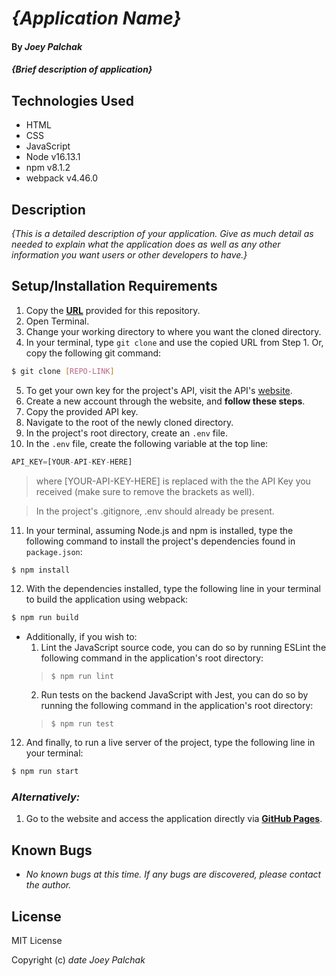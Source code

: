 # _{Application Name}_

#### By _**Joey Palchak**_

#### _{Brief description of application}_

## Technologies Used

* HTML
* CSS
* JavaScript
* Node v16.13.1
* npm v8.1.2
* webpack v4.46.0

## Description

_{This is a detailed description of your application. Give as much detail as needed to explain what the application does as well as any other information you want users or other developers to have.}_

## Setup/Installation Requirements

1. Copy the **[URL](#link)** provided for this repository.
2. Open Terminal.
3. Change your working directory to where you want the cloned directory.
4. In your terminal, type `git clone` and use the copied URL from Step 1. Or, copy the following git command:

```bash
$ git clone [REPO-LINK]
```

5. To get your own key for the project's API, visit the API's [website](#link).
6. Create a new account through the website, and **follow these steps**.
7. Copy the provided API key.
8. Navigate to the root of the newly cloned directory.
9. In the project's root directory, create an `.env` file.
10. In the `.env` file, create the following variable at the top line:

```javascript
API_KEY=[YOUR-API-KEY-HERE]
```
> where [YOUR-API-KEY-HERE] is replaced with the the API Key you received (make sure to remove the brackets as well).

> In the project's .gitignore, .env should already be present.


11.  In your terminal, assuming Node.js and npm is installed, type the following command to install the project's dependencies found in `package.json`:

```bash
$ npm install
```

12. With the dependencies installed, type the following line in your terminal to build the application using webpack:

```bash
$ npm run build
```

* Additionally, if you wish to:
    1. Lint the JavaScript source code, you can do so by running ESLint the following command in the   application's root directory: 
    > `$ npm run lint`
    2. Run tests on the backend JavaScript with Jest, you can do so by running the following command in the application's root directory: 
    > `$ npm run test`

12. And finally, to run a live server of the project, type the following line in your terminal:

```bash
$ npm run start
```

### _Alternatively:_

1. Go to the website and access the application directly via **[GitHub Pages](#link)**.

## Known Bugs

* _No known bugs at this time. If any bugs are discovered, please contact the author._

## License

MIT License

Copyright (c) _date_ _Joey Palchak_